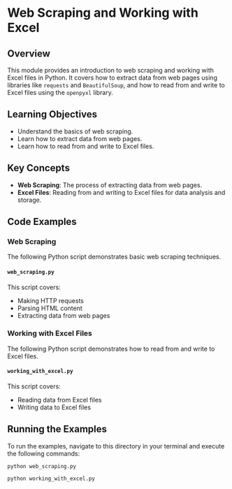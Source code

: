 # Web Scraping and Working with Excel

## Overview

This module provides an introduction to web scraping and working with Excel files in Python. It covers how to extract data from web pages using libraries like `requests` and `BeautifulSoup`, and how to read from and write to Excel files using the `openpyxl` library.

## Learning Objectives

-   Understand the basics of web scraping.
-   Learn how to extract data from web pages.
-   Learn how to read from and write to Excel files.

## Key Concepts

-   **Web Scraping**: The process of extracting data from web pages.
-   **Excel Files**: Reading from and writing to Excel files for data analysis and storage.

## Code Examples

### Web Scraping

The following Python script demonstrates basic web scraping techniques.

#### `web_scraping.py`

This script covers:

-   Making HTTP requests
-   Parsing HTML content
-   Extracting data from web pages

### Working with Excel Files

The following Python script demonstrates how to read from and write to Excel files.

#### `working_with_excel.py`

This script covers:

-   Reading data from Excel files
-   Writing data to Excel files

## Running the Examples

To run the examples, navigate to this directory in your terminal and execute the following commands:

```
python web_scraping.py
```

```
python working_with_excel.py
```
